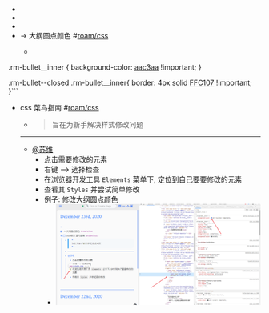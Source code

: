 - 
- 
- 
- -> 大纲圆点颜色 #[roam/css](roam/css.md)
    - ```css
.rm-bullet__inner {
    background-color: [aac3aa](aac3aa.md) !important;
}

.rm-bullet--closed .rm-bullet__inner{
  border: 4px solid [FFC107](FFC107.md) !important;
}```
- css 菜鸟指南 #[roam/css](roam/css.md)
    - > 旨在为新手解决样式修改问题
    - ---
    - [@苏维](@苏维.md)
        - 点击需要修改的元素
        - 右键 --> 选择检查
        - 在浏览器开发工具 `Elements` 菜单下, 定位到自己要要修改的元素
        - 查看其 `Styles` 并尝试简单修改
        - 例子: 修改大纲圆点颜色
            - ![](../images/VTycVYeZfM.png?)

